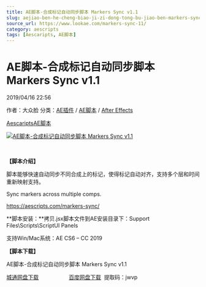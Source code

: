 ```yaml
---
title: AE脚本-合成标记自动同步脚本 Markers Sync v1.1
slug: aejiao-ben-he-cheng-biao-ji-zi-dong-tong-bu-jiao-ben-markers-sync-v1-1
source_url: https://www.lookae.com/markers-sync-11/
category: aescripts
tags: [Aescaripts, AE脚本]
---
```

# AE脚本-合成标记自动同步脚本 Markers Sync v1.1

2019/04/16 22:56

作者：大众脸
分类：[AE插件](https://www.lookae.com/after-effects/aechajian/) / [AE脚本](https://www.lookae.com/after-effects/aescripts/) / [After Effects](https://www.lookae.com/after-effects/)

[Aescaripts](https://www.lookae.com/tag/aescaripts/)[AE脚本](https://www.lookae.com/tag/ae%e8%84%9a%e6%9c%ac/)

[![AE脚本-合成标记自动同步脚本 Markers Sync v1.1](https://www.lookae.com/wp-content/uploads/2015/08/Markers-Sync.jpg "AE脚本-合成标记自动同步脚本 Markers Sync v1.1-LookAE.com")](https://www.lookae.com/wp-content/uploads/2015/08/Markers-Sync.jpg)

﻿﻿

**【脚本介绍】**

脚本能够快速自动同步不同合成上的标记，使得标记自动对齐，支持多个层和时间重新映射支持。

Sync markers across multiple comps.

https://aescripts.com/markers-sync/

**脚本安装：**拷贝.jsx脚本文件到AE安装目录下：Support Files\Scripts\ScriptUI Panels

支持Win/Mac系统：AE CS6 – CC 2019

**【脚本下载】**

AE脚本-合成标记自动同步脚本 Markers Sync v1.1

[城通网盘下载](https://lookae.ctfile.com/fs/680462-366230213)                    [百度网盘下载](https://pan.baidu.com/s/1UuUqrF__6GJGTu2TYtRAcg)  提取码：jwvp
